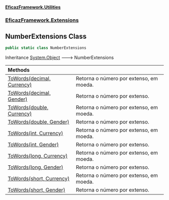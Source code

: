 #### [EficazFramework.Utilities](EficazFrameworkUtilities.md 'EficazFramework Utilities')
### [EficazFramework.Extensions](EficazFrameworkUtilities.md#EficazFramework_Extensions 'EficazFramework.Extensions')
## NumberExtensions Class
```csharp
public static class NumberExtensions
```

Inheritance [System.Object](https://docs.microsoft.com/en-us/dotnet/api/System.Object 'System.Object') &#129106; NumberExtensions  

| Methods | |
| :--- | :--- |
| [ToWords(decimal, Currency)](NumberExtensions_ToWords(decimal_Currency).md 'EficazFramework.Extensions.NumberExtensions.ToWords(decimal, EficazFramework.Extensions.NumberExtensions.Currency)') | Retorna o número por extenso, em moeda.<br/> |
| [ToWords(decimal, Gender)](NumberExtensions_ToWords(decimal_Gender).md 'EficazFramework.Extensions.NumberExtensions.ToWords(decimal, EficazFramework.Extensions.NumberExtensions.Gender)') | Retorna o número por extenso.<br/> |
| [ToWords(double, Currency)](NumberExtensions_ToWords(double_Currency).md 'EficazFramework.Extensions.NumberExtensions.ToWords(double, EficazFramework.Extensions.NumberExtensions.Currency)') | Retorna o número por extenso, em moeda.<br/> |
| [ToWords(double, Gender)](NumberExtensions_ToWords(double_Gender).md 'EficazFramework.Extensions.NumberExtensions.ToWords(double, EficazFramework.Extensions.NumberExtensions.Gender)') | Retorna o número por extenso.<br/> |
| [ToWords(int, Currency)](NumberExtensions_ToWords(int_Currency).md 'EficazFramework.Extensions.NumberExtensions.ToWords(int, EficazFramework.Extensions.NumberExtensions.Currency)') | Retorna o número por extenso, em moeda.<br/> |
| [ToWords(int, Gender)](NumberExtensions_ToWords(int_Gender).md 'EficazFramework.Extensions.NumberExtensions.ToWords(int, EficazFramework.Extensions.NumberExtensions.Gender)') | Retorna o número por extenso.<br/> |
| [ToWords(long, Currency)](NumberExtensions_ToWords(long_Currency).md 'EficazFramework.Extensions.NumberExtensions.ToWords(long, EficazFramework.Extensions.NumberExtensions.Currency)') | Retorna o número por extenso, em moeda.<br/> |
| [ToWords(long, Gender)](NumberExtensions_ToWords(long_Gender).md 'EficazFramework.Extensions.NumberExtensions.ToWords(long, EficazFramework.Extensions.NumberExtensions.Gender)') | Retorna o número por extenso.<br/> |
| [ToWords(short, Currency)](NumberExtensions_ToWords(short_Currency).md 'EficazFramework.Extensions.NumberExtensions.ToWords(short, EficazFramework.Extensions.NumberExtensions.Currency)') | Retorna o número por extenso, em moeda.<br/> |
| [ToWords(short, Gender)](NumberExtensions_ToWords(short_Gender).md 'EficazFramework.Extensions.NumberExtensions.ToWords(short, EficazFramework.Extensions.NumberExtensions.Gender)') | Retorna o número por extenso.<br/> |

